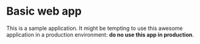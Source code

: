# Basic web app

This is a sample application. It might be tempting to use this awesome application in a production environment: **do no use this app in production**.


